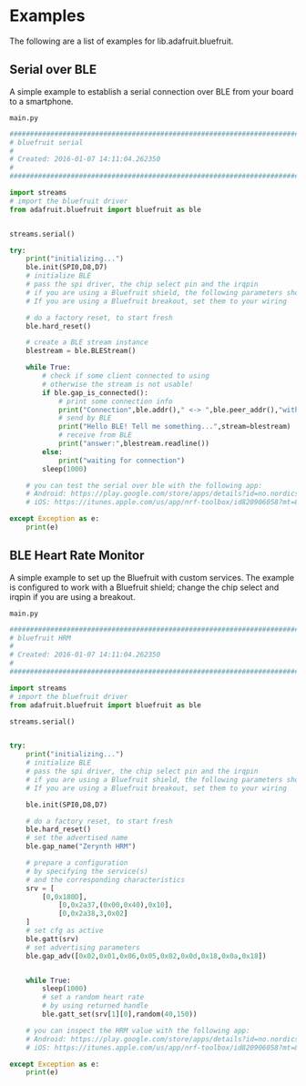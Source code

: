# Examples

The following are a list of examples for lib.adafruit.bluefruit.

## Serial over BLE


A simple example to establish a serial connection over BLE from your board to a smartphone.


```main.py```

```python
################################################################################
# bluefruit serial
#
# Created: 2016-01-07 14:11:04.262350
#
################################################################################

import streams
# import the bluefruit driver
from adafruit.bluefruit import bluefruit as ble


streams.serial()

try:
    print("initializing...")
    ble.init(SPI0,D8,D7)
    # initialize BLE
    # pass the spi driver, the chip select pin and the irqpin
    # if you are using a Bluefruit shield, the following parameters should be correct.
    # If you are using a Bluefruit breakout, set them to your wiring

    # do a factory reset, to start fresh
    ble.hard_reset()

    # create a BLE stream instance
    blestream = ble.BLEStream()

    while True:
        # check if some client connected to using
        # otherwise the stream is not usable!
        if ble.gap_is_connected():
            # print some connection info
            print("Connection",ble.addr()," <-> ",ble.peer_addr(),"with RSSI",str(ble.rssi()))
            # send by BLE
            print("Hello BLE! Tell me something...",stream=blestream)
            # receive from BLE
            print("answer:",blestream.readline())
        else:
            print("waiting for connection")
        sleep(1000)

    # you can test the serial over ble with the following app:
    # Android: https://play.google.com/store/apps/details?id=no.nordicsemi.android.nrftoolbox&hl=en
    # iOS: https://itunes.apple.com/us/app/nrf-toolbox/id820906058?mt=8

except Exception as e:
    print(e)
```
## BLE Heart Rate Monitor


A simple example to set up the Bluefruit with custom services. The example is configured to work with a Bluefruit shield; change the chip select and irqpin if you are using a breakout.


```main.py```

```python
################################################################################
# bluefruit HRM
#
# Created: 2016-01-07 14:11:04.262350
#
################################################################################

import streams
# import the bluefruit driver
from adafruit.bluefruit import bluefruit as ble

streams.serial()


try:
    print("initializing...")
    # initialize BLE
    # pass the spi driver, the chip select pin and the irqpin
    # if you are using a Bluefruit shield, the following parameters should be correct.
    # If you are using a Bluefruit breakout, set them to your wiring

    ble.init(SPI0,D8,D7)

    # do a factory reset, to start fresh
    ble.hard_reset()
    # set the advertised name
    ble.gap_name("Zerynth HRM")

    # prepare a configuration
    # by specifying the service(s)
    # and the corresponding characteristics
    srv = [
        [0,0x180D],
            [0,0x2a37,(0x00,0x40),0x10],
            [0,0x2a38,3,0x02]
    ]
    # set cfg as active
    ble.gatt(srv)
    # set advertising parameters
    ble.gap_adv([0x02,0x01,0x06,0x05,0x02,0x0d,0x18,0x0a,0x18])


    while True:
        sleep(1000)
        # set a random heart rate
        # by using returned handle
        ble.gatt_set(srv[1][0],random(40,150))

    # you can inspect the HRM value with the following app:
    # Android: https://play.google.com/store/apps/details?id=no.nordicsemi.android.nrftoolbox&hl=en
    # iOS: https://itunes.apple.com/us/app/nrf-toolbox/id820906058?mt=8

except Exception as e:
    print(e)
```
<!--stackedit_data:
eyJoaXN0b3J5IjpbMjU0MTI3Mzc5XX0=
-->